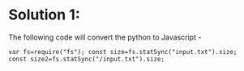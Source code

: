 # Solution 1:
The following code will convert the python to Javascript - 
```
var fs=require("fs"); const size=fs.statSync("input.txt").size;
const size2=fs.statSync("/input.txt").size;
```
